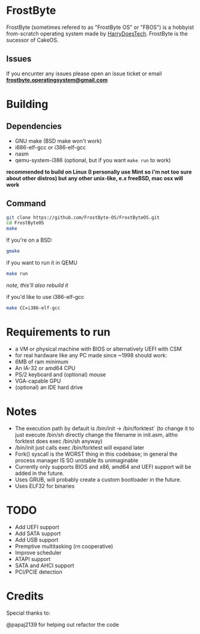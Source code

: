 # FrostByte
FrostByte (sometimes refered to as "FrostByte OS" or "FBOS") is a hobbyist from-scratch operating system made by [HarryDoesTech](https://yt.harrydoestech.com).
FrostByte is the sucessor of CakeOS.
## Issues
If you encunter any issues please open an issue ticket or email **frostbyte.operatingsystem@gmail.com**

# Building
## Dependencies
- GNU make (BSD make won't work)
- i686-elf-gcc or i386-elf-gcc
- nasm
- qemu-system-i386 (optional, but if you want `make run` to work)


**recommended to build on Linux (I personally use Mint so i'm not too sure about other distros) but any other unix-like, e.x freeBSD, mac osx will work**
## Command
```bash
git clone https://github.com/FrostByte-OS/FrostByteOS.git
cd FrostByteOS
make
```
If you're on a BSD:
```bash
gmake
```

if you want to run it in QEMU
```bash
make run
```
*note, this'll also rebuild it*

if you'd like to use i386-elf-gcc
```bash
make CC=i386-elf-gcc
```

# Requirements to run
- a VM or physical machine with BIOS or alternatively UEFI with CSM
- for real hardware like any PC made since ~1998 should work:
- 6MB of ram minimum
- An IA-32 or amd64 CPU
- PS/2 keyboard and (optional) mouse
- VGA-capable GPU
- (optional) an IDE hard drive


# Notes
- The execution path by default is /bin/init -> /bin/forktest` (to change it to just execute /bin/sh directly change the filename in init.asm, altho forktest does exec /bin/sh anyway)
- /bin/init just calls exec /bin/forktest will expand later
- Fork() syscall is the WORST thing in this codebase; in general the process manager IS SO unstable its unimaginable
- Currently only supports BIOS and x86, amd64 and UEFI support will be added in the future.
- Uses GRUB, will probably create a custom bootloader in the future.
- Uses ELF32 for binaries

# TODO
- Add UEFI support
- Add SATA support
- Add USB support
- Premptive multitasking (rn cooperative)
- Improve scheduler
- ATAPI support
- SATA and AHCI support
- PCI/PCIE detection

# Credits
Special thanks to:

@papaj2139 for helping out refactor the code
